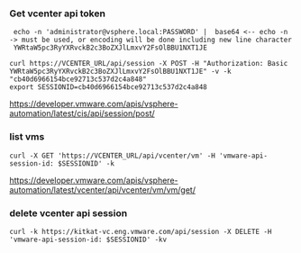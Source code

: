 

### Get vcenter api token 
```
 echo -n 'administrator@vsphere.local:PASSWORD' |  base64 <-- echo -n -> must be used, or encoding will be done including new line character
 YWRtaW5pc3RyYXRvckB2c3BoZXJlLmxvY2FsOlBBU1NXT1JE
```
```
curl https://VCENTER_URL/api/session -X POST -H "Authorization: Basic YWRtaW5pc3RyYXRvckB2c3BoZXJlLmxvY2FsOlBBU1NXT1JE" -v -k
"cb40d6966154bce92713c537d2c4a848"
export SESSIONID=cb40d6966154bce92713c537d2c4a848
```
https://developer.vmware.com/apis/vsphere-automation/latest/cis/api/session/post/


### list vms
```
curl -X GET 'https://VCENTER_URL/api/vcenter/vm' -H 'vmware-api-session-id: $SESSIONID' -k
```

https://developer.vmware.com/apis/vsphere-automation/latest/vcenter/api/vcenter/vm/vm/get/


### delete vcenter api session
```
curl -k https://kitkat-vc.eng.vmware.com/api/session -X DELETE -H 'vmware-api-session-id: $SESSIONID' -kv
```


